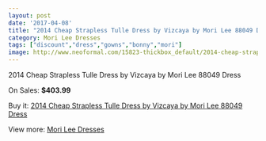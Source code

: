 ```yaml
---
layout: post
date: '2017-04-08'
title: "2014 Cheap Strapless Tulle Dress by Vizcaya by Mori Lee 88049 Dress"
category: Mori Lee Dresses
tags: ["discount","dress","gowns","bonny","mori"]
image: http://www.neoformal.com/15823-thickbox_default/2014-cheap-strapless-tulle-dress-by-vizcaya-by-mori-lee-88049-dress.jpg
---
```

2014 Cheap Strapless Tulle Dress by Vizcaya by Mori Lee 88049 Dress

On Sales: **$403.99**
<a href="https://www.neoformal.com/en/mori-lee-dresses-2014/5299-2014-cheap-strapless-tulle-dress-by-vizcaya-by-mori-lee-88049-dress.html"><amp-img layout="responsive" width="600" height="600" src="//www.neoformal.com/15823-thickbox_default/2014-cheap-strapless-tulle-dress-by-vizcaya-by-mori-lee-88049-dress.jpg" alt="2014 Cheap Strapless Tulle Dress by Vizcaya by Mori Lee 88049 Dress 0" /></a>
<a href="https://www.neoformal.com/en/mori-lee-dresses-2014/5299-2014-cheap-strapless-tulle-dress-by-vizcaya-by-mori-lee-88049-dress.html"><amp-img layout="responsive" width="600" height="600" src="//www.neoformal.com/15827-thickbox_default/2014-cheap-strapless-tulle-dress-by-vizcaya-by-mori-lee-88049-dress.jpg" alt="2014 Cheap Strapless Tulle Dress by Vizcaya by Mori Lee 88049 Dress 1" /></a>
<a href="https://www.neoformal.com/en/mori-lee-dresses-2014/5299-2014-cheap-strapless-tulle-dress-by-vizcaya-by-mori-lee-88049-dress.html"><amp-img layout="responsive" width="600" height="600" src="//www.neoformal.com/15826-thickbox_default/2014-cheap-strapless-tulle-dress-by-vizcaya-by-mori-lee-88049-dress.jpg" alt="2014 Cheap Strapless Tulle Dress by Vizcaya by Mori Lee 88049 Dress 2" /></a>
<a href="https://www.neoformal.com/en/mori-lee-dresses-2014/5299-2014-cheap-strapless-tulle-dress-by-vizcaya-by-mori-lee-88049-dress.html"><amp-img layout="responsive" width="600" height="600" src="//www.neoformal.com/15825-thickbox_default/2014-cheap-strapless-tulle-dress-by-vizcaya-by-mori-lee-88049-dress.jpg" alt="2014 Cheap Strapless Tulle Dress by Vizcaya by Mori Lee 88049 Dress 3" /></a>
<a href="https://www.neoformal.com/en/mori-lee-dresses-2014/5299-2014-cheap-strapless-tulle-dress-by-vizcaya-by-mori-lee-88049-dress.html"><amp-img layout="responsive" width="600" height="600" src="//www.neoformal.com/15824-thickbox_default/2014-cheap-strapless-tulle-dress-by-vizcaya-by-mori-lee-88049-dress.jpg" alt="2014 Cheap Strapless Tulle Dress by Vizcaya by Mori Lee 88049 Dress 4" /></a>

Buy it: [2014 Cheap Strapless Tulle Dress by Vizcaya by Mori Lee 88049 Dress](https://www.neoformal.com/en/mori-lee-dresses-2014/5299-2014-cheap-strapless-tulle-dress-by-vizcaya-by-mori-lee-88049-dress.html "2014 Cheap Strapless Tulle Dress by Vizcaya by Mori Lee 88049 Dress")

View more: [Mori Lee Dresses](https://www.neoformal.com/en/62-mori-lee-dresses-2014 "Mori Lee Dresses")